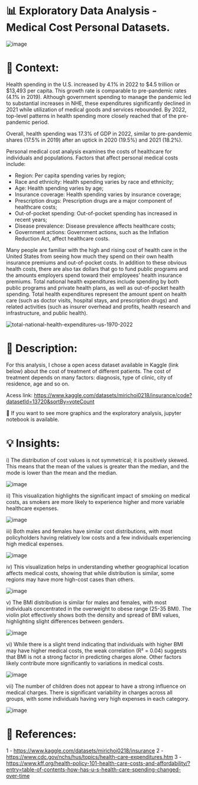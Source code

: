 # 📊 Exploratory Data Analysis - Medical Cost Personal Datasets.

![image](https://github.com/user-attachments/assets/9a974bba-4fff-49b4-9654-e6e4bcddd596)


# 📜 Context:

Health spending in the U.S. increased by 4.1% in 2022 to $4.5 trillion or $13,493 per capita. This growth rate is comparable to pre-pandemic rates (4.1% in 2019). Although government spending to manage the pandemic led to substantial increases in NHE, these expenditures significantly declined in 2021 while utilization of medical goods and services rebounded. By 2022, top-level patterns in health spending more closely reached that of the pre-pandemic period.

Overall, health spending was 17.3% of GDP in 2022, similar to pre-pandemic shares (17.5% in 2019) after an uptick in 2020 (19.5%) and 2021 (18.2%).

Personal medical cost analysis examines the costs of healthcare for individuals and populations. Factors that affect personal medical costs include: 
- Region: Per capita spending varies by region;
- Race and ethnicity: Health spending varies by race and ethnicity;
- Age: Health spending varies by age;
- Insurance coverage: Health spending varies by insurance coverage;
- Prescription drugs: Prescription drugs are a major component of healthcare costs;
- Out-of-pocket spending: Out-of-pocket spending has increased in recent years;
- Disease prevalence: Disease prevalence affects healthcare costs;
- Government actions: Government actions, such as the Inflation Reduction Act, affect healthcare costs.

Many people are familiar with the high and rising cost of health care in the United States from seeing how much they spend on their own health insurance premiums and out-of-pocket costs. In addition to these obvious health costs, there are also tax dollars that go to fund public programs and the amounts employers spend toward their employees’ health insurance premiums. Total national health expenditures include spending by both public programs and private health plans, as well as out-of-pocket health spending. Total health expenditures represent the amount spent on health care (such as doctor visits, hospital stays, and prescription drugs) and related activities (such as insurer overhead and profits, health research and infrastructure, and public health).

![total-national-health-expenditures-us-1970-2022](https://github.com/user-attachments/assets/c27219e4-2e61-4897-a31b-d242cd8ab66a)

# 📖 Description:

For this analysis, I chose a open acess dataset available in Kaggle (link below) about the cost of treatment of different patients. The cost of treatment depends on many factors: diagnosis, type of clinic, city of residence, age and so on.

Acess link: https://www.kaggle.com/datasets/mirichoi0218/insurance/code?datasetId=13720&sortBy=voteCount

📓 If you want to see more graphics and the exploratory analysis, jupyter notebook is available. 


# 💡 Insights:
i) The distribution of cost values is not symmetrical; it is positively skewed. This means that the mean of the values is greater than the median, and the mode is lower than the mean and the median.

![image](https://github.com/user-attachments/assets/401afd47-c67e-4630-9290-ed4b7396359e)

ii) This visualization highlights the significant impact of smoking on medical costs, as smokers are more likely to experience higher and more variable healthcare expenses.

![image](https://github.com/user-attachments/assets/c30a87a1-e614-4ab9-89db-49b68c590d0c)

iii) Both males and females have similar cost distributions, with most policyholders having relatively low costs and a few individuals experiencing high medical expenses.

![image](https://github.com/user-attachments/assets/a5ce2182-2f2b-4e26-9f37-ab0964075a2d)

iv) This visualization helps in understanding whether geographical location affects medical costs, showing that while distribution is similar, some regions may have more high-cost cases than others.

![image](https://github.com/user-attachments/assets/6deb8974-c3ed-435c-be5b-5f681655e03a)

v) The BMI distribution is similar for males and females, with most individuals concentrated in the overweight to obese range (25-35 BMI). The violin plot effectively shows both the density and spread of BMI values, highlighting slight differences between genders.

![image](https://github.com/user-attachments/assets/0997ec76-7f0f-4cf4-b56b-a847ff9ee4c9)

vi) While there is a slight trend indicating that individuals with higher BMI may have higher medical costs, the weak correlation (R² = 0.04) suggests that BMI is not a strong factor in predicting charges alone. Other factors likely contribute more significantly to variations in medical costs.

![image](https://github.com/user-attachments/assets/2f10a929-54cf-45a6-889a-5828df0862a6)

vii) The number of children does not appear to have a strong influence on medical charges. There is significant variability in charges across all groups, with some individuals having very high expenses in each category.

![image](https://github.com/user-attachments/assets/42415c8c-6cdb-4c01-b954-10e245952e0e)

# 📌 References:
1 - https://www.kaggle.com/datasets/mirichoi0218/insurance
2 - https://www.cdc.gov/nchs/hus/topics/health-care-expenditures.htm
3 - https://www.kff.org/health-policy-101-health-care-costs-and-affordability/?entry=table-of-contents-how-has-u-s-health-care-spending-changed-over-time
